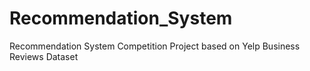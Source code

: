 # Recommendation_System
Recommendation System Competition Project based on Yelp Business Reviews Dataset
